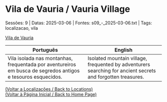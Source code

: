 
# Vila de Vauria / Vauria Village

Sessões: 9 | Datas: 2025-03-06 | Fontes: s09_-_2025-03-06.txt | Tags: localizacao, vila

[Vila de Vauria](vila_de_vauria.png)

| Português | English |
|-----------|---------|
| Vila isolada nas montanhas, frequentada por aventureiros em busca de segredos antigos e tesouros esquecidos. | Isolated mountain village, frequented by adventurers searching for ancient secrets and forgotten treasures. |

[(Voltar a Localizações / Back to Locations)](localizacoes.md)  
[(Voltar à Página Inicial / Back to Home Page)](home.md)

